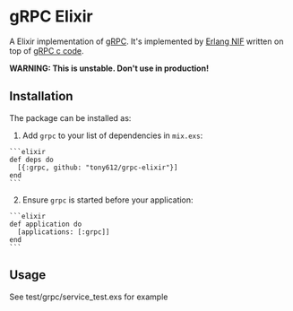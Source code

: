 # gRPC Elixir

A Elixir implementation of [gRPC](https://github.com/grpc/grpc). It's implemented
by [Erlang NIF](http://erlang.org/doc/tutorial/nif.html) written on top of [gRPC c code](https://github.com/tony612/grpc-core).

**WARNING: This is unstable. Don't use in production!**

## Installation

The package can be installed as:

  1. Add `grpc` to your list of dependencies in `mix.exs`:

    ```elixir
    def deps do
      [{:grpc, github: "tony612/grpc-elixir"}]
    end
    ```

  2. Ensure `grpc` is started before your application:

    ```elixir
    def application do
      [applications: [:grpc]]
    end
    ```

## Usage

See test/grpc/service_test.exs for example

